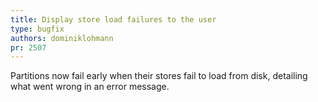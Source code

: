 ```yaml
---
title: Display store load failures to the user
type: bugfix
authors: dominiklohmann
pr: 2507
---
```


Partitions now fail early when their stores fail to load from disk, detailing
what went wrong in an error message.
